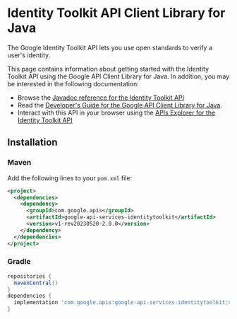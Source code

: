 # Identity Toolkit API Client Library for Java

The Google Identity Toolkit API lets you use open standards to verify a user's identity.

This page contains information about getting started with the Identity Toolkit API
using the Google API Client Library for Java. In addition, you may be interested
in the following documentation:

* Browse the [Javadoc reference for the Identity Toolkit API][javadoc]
* Read the [Developer's Guide for the Google API Client Library for Java][google-api-client].
* Interact with this API in your browser using the [APIs Explorer for the Identity Toolkit API][api-explorer]

## Installation

### Maven

Add the following lines to your `pom.xml` file:

```xml
<project>
  <dependencies>
    <dependency>
      <groupId>com.google.apis</groupId>
      <artifactId>google-api-services-identitytoolkit</artifactId>
      <version>v1-rev20230520-2.0.0</version>
    </dependency>
  </dependencies>
</project>
```

### Gradle

```gradle
repositories {
  mavenCentral()
}
dependencies {
  implementation 'com.google.apis:google-api-services-identitytoolkit:v1-rev20230520-2.0.0'
}
```

[javadoc]: https://googleapis.dev/java/google-api-services-identitytoolkit/latest/index.html
[google-api-client]: https://github.com/googleapis/google-api-java-client/
[api-explorer]: https://developers.google.com/apis-explorer/#p/identitytoolkit/v1/
